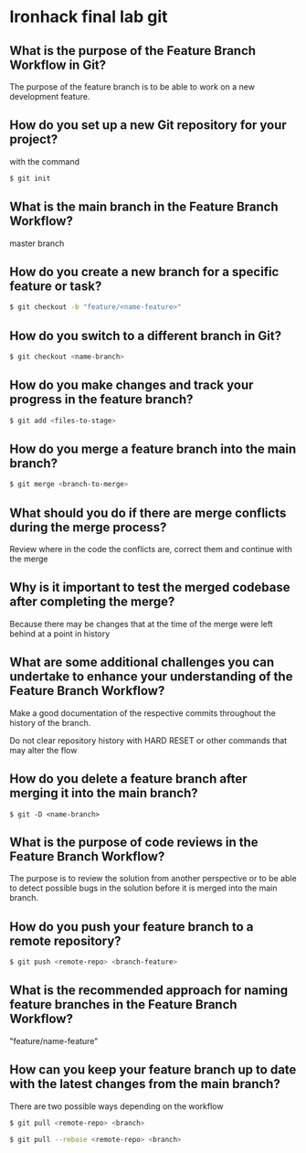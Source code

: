 # Ironhack final lab git

## What is the purpose of the Feature Branch Workflow in Git?

The purpose of the feature branch is to be able to work on a new development feature.

## How do you set up a new Git repository for your project?

with the command

```sh
$ git init
```

## What is the main branch in the Feature Branch Workflow?

master branch

## How do you create a new branch for a specific feature or task?

```sh
$ git checkout -b "feature/<name-feature>"
```

## How do you switch to a different branch in Git?

```sh
$ git checkout <name-branch>
```

## How do you make changes and track your progress in the feature branch?

```sh
$ git add <files-to-stage>
```

## How do you merge a feature branch into the main branch?

```sh
$ git merge <branch-to-merge>
```

## What should you do if there are merge conflicts during the merge process?

Review where in the code the conflicts are, correct them and continue with the merge

## Why is it important to test the merged codebase after completing the merge?

Because there may be changes that at the time of the merge were left behind at a point in history

## What are some additional challenges you can undertake to enhance your understanding of the Feature Branch Workflow?

Make a good documentation of the respective commits throughout the history of the branch.

Do not clear repository history with HARD RESET or other commands that may alter the flow



## How do you delete a feature branch after merging it into the main branch?

```$
$ git -D <name-branch>
```

## What is the purpose of code reviews in the Feature Branch Workflow?

The purpose is to review the solution from another perspective or to be able to detect possible bugs in the solution before it is merged into the main branch.

## How do you push your feature branch to a remote repository?

```sh
$ git push <remote-repo> <branch-feature>
```

## What is the recommended approach for naming feature branches in the Feature Branch Workflow?

"feature/name-feature"

## How can you keep your feature branch up to date with the latest changes from the main branch?

There are two possible ways depending on the workflow

```sh
$ git pull <remote-repo> <branch>
```

```sh
$ git pull --rebase <remote-repo> <branch>
```

